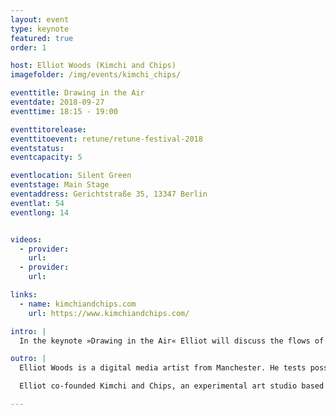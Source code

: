 ```yaml
---
layout: event
type: keynote
featured: true
order: 1

host: Elliot Woods (Kimchi and Chips)
imagefolder: /img/events/kimchi_chips/

eventtitle: Drawing in the Air
eventdate: 2018-09-27
eventtime: 18:15 - 19:00

eventtitorelease:
eventtitoevent: retune/retune-festival-2018
eventstatus:
eventcapacity: 5

eventlocation: Silent Green
eventstage: Main Stage
eventaddress: Gerichtstraße 35, 13347 Berlin
eventlat: 54
eventlong: 14


videos:
  - provider:
    url:
  - provider:
    url:

links:
  - name: kimchiandchips.com
    url: https://www.kimchiandchips.com/

intro: |
  In the keynote »Drawing in the Air« Elliot will discuss the flows of thinking between Kimchi and Chips artworks including their series Drawing in the Air. The talk will visit how artworks can attempt to present phenomena which highlight gaps in the paradigms of the viewer, and that by highlighting this incompleteness, the viewer is invited to rebuild their own reality paradigms. This journey will feature past works of the studio and art pieces currently under development and the methods behind them. These artworks draw physical ghosts into space and time, materialise second moons in the sky and bring the sun down to earth.

outro: |
  Elliot Woods is a digital media artist from Manchester. He tests possible futures between humans and visual design technologies (e.g. cameras, projectors, computation). He is known for being the first to 3D calibrate a Kinect to a video projector, for creating monumental scale light field projections, for drawing a volumetric image of the sun out of sunlight, and for releasing approximately 200 open source creative tools and libraries.

  Elliot co-founded Kimchi and Chips, an experimental art studio based in Seoul with Mimi Son which creates public artworks that uncover new technical and aesthetic territory. Here he applies his past studies in physics to produce palpable phenomena from abstract domains.

---
```

